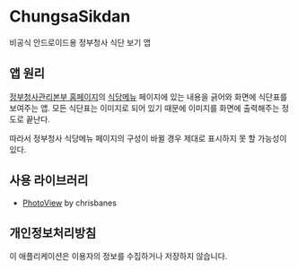 # ChungsaSikdan
비공식 안드로이드용 정부청사 식단 보기 앱

## 앱 원리
[정부청사관리본부 홈페이지](http://www.chungsa.go.kr)의 [식당메뉴](www.chungsa.go.kr/chungsa/frt/popup/a01/foodMenu.do) 페이지에 있는 내용을 긁어와 화면에 식단표를 보여주는 앱. 모든 식단표는 이미지로 되어 있기 때문에 이미지를 화면에 출력해주는 정도로 끝난다.

따라서 정부청사 식당메뉴 페이지의 구성이 바뀔 경우 제대로 표시하지 못 할 가능성이 있다.

## 사용 라이브러리
* [PhotoView](https://github.com/chrisbanes/PhotoView) by chrisbanes

## 개인정보처리방침
이 애플리케이션은 이용자의 정보를 수집하거나 저장하지 않습니다.